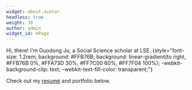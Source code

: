 ```yaml
---
widget: about.avatar
headless: true
weight: 30
author: admin
widget_id: HPage
---
```

Hi, there! I'm Guodong Ju, a Social Science scholar at LSE.
{style="font-size: 1.2rem; background: #FFB76B; background: linear-gradient(to right, #FFB76B 0%, #FFA73D 30%, #FF7C00 60%, #FF7F04 100%); -webkit-background-clip: text; -webkit-text-fill-color: transparent;"}

Check out my [resumé](/about/) and portfolio below.